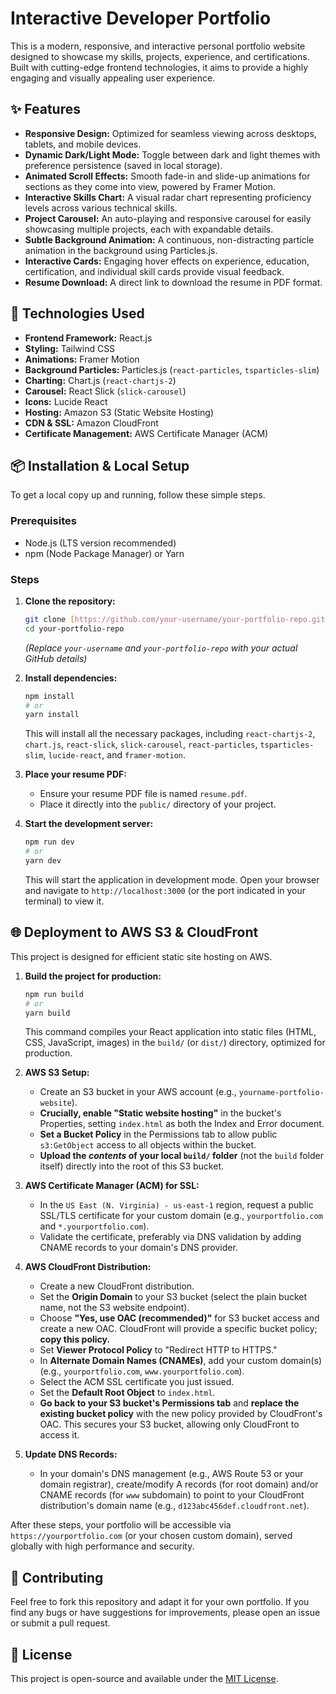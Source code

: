 # Interactive Developer Portfolio

This is a modern, responsive, and interactive personal portfolio website designed to showcase my skills, projects, experience, and certifications. Built with cutting-edge frontend technologies, it aims to provide a highly engaging and visually appealing user experience.

## ✨ Features

* **Responsive Design:** Optimized for seamless viewing across desktops, tablets, and mobile devices.
* **Dynamic Dark/Light Mode:** Toggle between dark and light themes with preference persistence (saved in local storage).
* **Animated Scroll Effects:** Smooth fade-in and slide-up animations for sections as they come into view, powered by Framer Motion.
* **Interactive Skills Chart:** A visual radar chart representing proficiency levels across various technical skills.
* **Project Carousel:** An auto-playing and responsive carousel for easily showcasing multiple projects, each with expandable details.
* **Subtle Background Animation:** A continuous, non-distracting particle animation in the background using Particles.js.
* **Interactive Cards:** Engaging hover effects on experience, education, certification, and individual skill cards provide visual feedback.
* **Resume Download:** A direct link to download the resume in PDF format.

## 🚀 Technologies Used

* **Frontend Framework:** React.js
* **Styling:** Tailwind CSS
* **Animations:** Framer Motion
* **Background Particles:** Particles.js (`react-particles`, `tsparticles-slim`)
* **Charting:** Chart.js (`react-chartjs-2`)
* **Carousel:** React Slick (`slick-carousel`)
* **Icons:** Lucide React
* **Hosting:** Amazon S3 (Static Website Hosting)
* **CDN & SSL:** Amazon CloudFront
* **Certificate Management:** AWS Certificate Manager (ACM)

## 📦 Installation & Local Setup

To get a local copy up and running, follow these simple steps.

### Prerequisites

* Node.js (LTS version recommended)
* npm (Node Package Manager) or Yarn

### Steps

1.  **Clone the repository:**
    ```bash
    git clone [https://github.com/your-username/your-portfolio-repo.git](https://github.com/your-username/your-portfolio-repo.git)
    cd your-portfolio-repo
    ```
    *(Replace `your-username` and `your-portfolio-repo` with your actual GitHub details)*

2.  **Install dependencies:**
    ```bash
    npm install
    # or
    yarn install
    ```
    This will install all the necessary packages, including `react-chartjs-2`, `chart.js`, `react-slick`, `slick-carousel`, `react-particles`, `tsparticles-slim`, `lucide-react`, and `framer-motion`.

3.  **Place your resume PDF:**
    * Ensure your resume PDF file is named `resume.pdf`.
    * Place it directly into the `public/` directory of your project.

4.  **Start the development server:**
    ```bash
    npm run dev
    # or
    yarn dev
    ```
    This will start the application in development mode. Open your browser and navigate to `http://localhost:3000` (or the port indicated in your terminal) to view it.

## 🌐 Deployment to AWS S3 & CloudFront

This project is designed for efficient static site hosting on AWS.

1.  **Build the project for production:**
    ```bash
    npm run build
    # or
    yarn build
    ```
    This command compiles your React application into static files (HTML, CSS, JavaScript, images) in the `build/` (or `dist/`) directory, optimized for production.

2.  **AWS S3 Setup:**
    * Create an S3 bucket in your AWS account (e.g., `yourname-portfolio-website`).
    * **Crucially, enable "Static website hosting"** in the bucket's Properties, setting `index.html` as both the Index and Error document.
    * **Set a Bucket Policy** in the Permissions tab to allow public `s3:GetObject` access to all objects within the bucket.
    * **Upload the *contents* of your local `build/` folder** (not the `build` folder itself) directly into the root of this S3 bucket.

3.  **AWS Certificate Manager (ACM) for SSL:**
    * In the `US East (N. Virginia) - us-east-1` region, request a public SSL/TLS certificate for your custom domain (e.g., `yourportfolio.com` and `*.yourportfolio.com`).
    * Validate the certificate, preferably via DNS validation by adding CNAME records to your domain's DNS provider.

4.  **AWS CloudFront Distribution:**
    * Create a new CloudFront distribution.
    * Set the **Origin Domain** to your S3 bucket (select the plain bucket name, not the S3 website endpoint).
    * Choose **"Yes, use OAC (recommended)"** for S3 bucket access and create a new OAC. CloudFront will provide a specific bucket policy; **copy this policy.**
    * Set **Viewer Protocol Policy** to "Redirect HTTP to HTTPS."
    * In **Alternate Domain Names (CNAMEs)**, add your custom domain(s) (e.g., `yourportfolio.com`, `www.yourportfolio.com`).
    * Select the ACM SSL certificate you just issued.
    * Set the **Default Root Object** to `index.html`.
    * **Go back to your S3 bucket's Permissions tab** and **replace the existing bucket policy** with the new policy provided by CloudFront's OAC. This secures your S3 bucket, allowing only CloudFront to access it.

5.  **Update DNS Records:**
    * In your domain's DNS management (e.g., AWS Route 53 or your domain registrar), create/modify A records (for root domain) and/or CNAME records (for `www` subdomain) to point to your CloudFront distribution's domain name (e.g., `d123abc456def.cloudfront.net`).

After these steps, your portfolio will be accessible via `https://yourportfolio.com` (or your chosen custom domain), served globally with high performance and security.

## 🤝 Contributing

Feel free to fork this repository and adapt it for your own portfolio. If you find any bugs or have suggestions for improvements, please open an issue or submit a pull request.

## 📄 License

This project is open-source and available under the [MIT License](LICENSE).